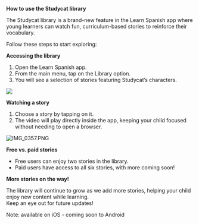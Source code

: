 **How to use the Studycat library**


The Studycat library is a brand\-new feature in the Learn Spanish app where young learners can watch fun, curriculum\-based stories to reinforce their vocabulary.


Follow these steps to start exploring:


**Accessing the library**


1. Open the Learn Spanish app.
2. From the main menu, tap on the Library option.
3. You will see a selection of stories featuring Studycat’s characters.


![](https://help.studycat.com/hc/article_attachments/38812096342041)


**Watching a story**


1. Choose a story by tapping on it.
2. The video will play directly inside the app, keeping your child focused without needing to open a browser.


![IMG_0357.PNG](https://help.studycat.com/hc/article_attachments/38812096344217)


**Free vs. paid stories**


* Free users can enjoy two stories in the library.
* Paid users have access to all six stories, with more coming soon!


**More stories on the way!**


The library will continue to grow as we add more stories, helping your child enjoy new content while learning.  
Keep an eye out for future updates!  
  
  
Note: available on iOS \- coming soon to Android


